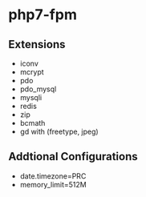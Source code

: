 # php7-fpm

## Extensions
* iconv
* mcrypt
* pdo
* pdo_mysql
* mysqli
* redis
* zip
* bcmath
* gd with (freetype, jpeg)

## Addtional Configurations
* date.timezone=PRC
* memory_limit=512M